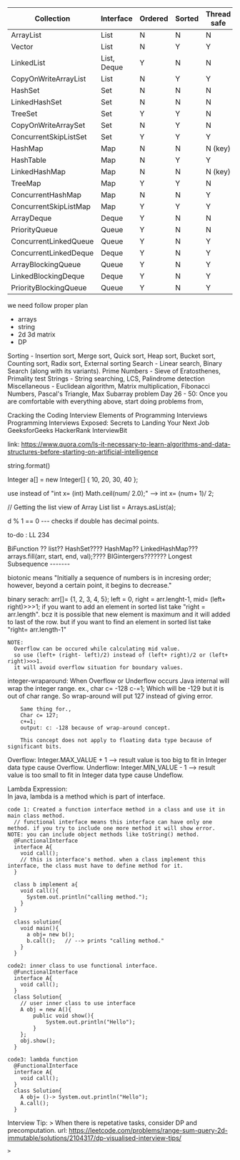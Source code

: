 | Collection              | Interface | Ordered | Sorted | Thread safe | Duplicate | Nullable    |
|-------------------------|-----------|---------|--------|-------------|-----------|-------------|
| ArrayList               | List      | N       | N      | N           | Y         | Y           |
| Vector                  | List      | N       | Y      | Y           | Y         | Y           |
| LinkedList              | List, Deque | Y     | N      | N           | Y         | Y           |
| CopyOnWriteArrayList    | List      | N       | Y      | Y           | Y         | Y           |
| HashSet                 | Set       | N       | N      | N           | N         | One null    |
| LinkedHashSet           | Set       | N       | N      | N           | N         | One null    |
| TreeSet                 | Set       | Y       | Y      | N           | N         | N           |
| CopyOnWriteArraySet     | Set       | N       | Y      | N           | N         | One null    |
| ConcurrentSkipListSet   | Set       | Y       | Y      | Y           | N         | N           |
| HashMap                 | Map       | N       | N      | N (key)     | N (key)   | One null    |
| HashTable               | Map       | N       | Y      | Y           | N (key)   | N (key)     |
| LinkedHashMap           | Map       | N       | N      | N (key)     | N (key)   | One null    |
| TreeMap                 | Map       | Y       | Y      | N           | N (key)   | N (key)     |
| ConcurrentHashMap       | Map       | N       | N      | Y           | N (key)   | N           |
| ConcurrentSkipListMap   | Map       | Y       | Y      | Y           | N (key)   | N           |
| ArrayDeque              | Deque     | Y       | N      | N           | N         | N           |
| PriorityQueue           | Queue     | Y       | N      | N           | N         | N           |
| ConcurrentLinkedQueue   | Queue     | Y       | N      | Y           | N         | N           |
| ConcurrentLinkedDeque   | Deque     | Y       | N      | Y           | N         | N           |
| ArrayBlockingQueue      | Queue     | Y       | N      | Y           | N         | N           |
| LinkedBlockingDeque     | Deque     | Y       | N      | Y           | N         | N           |
| PriorityBlockingQueue   | Queue     | Y       | N      | Y           | N         | N           |

we need follow proper plan
  - arrays
  - string
  - 2d 3d matrix
  - DP


Sorting - Insertion sort, Merge sort, Quick sort, Heap sort, Bucket sort, Counting sort, Radix sort, External sorting
Search - Linear search, Binary Search (along with its variants).
Prime Numbers - Sieve of Eratosthenes, Primality test
Strings - String searching, LCS, Palindrome detection
Miscellaneous - Euclidean algorithm, Matrix multiplication, Fibonacci Numbers, Pascal's Triangle, Max Subarray problem
Day 26 - 50: Once you are comfortable with everything above, start doing problems from,

Cracking the Coding Interview
Elements of Programming Interviews
Programming Interviews Exposed: Secrets to Landing Your Next Job
GeeksforGeeks
HackerRank
InterviewBit

link: https://www.quora.com/Is-it-necessary-to-learn-algorithms-and-data-structures-before-starting-on-artificial-intelligence




string.format()










 Integer a[] = new Integer[] { 10, 20, 30, 40 };


use instead of "int x= (int) Math.ceil(num/ 2.0);" 
    --> int x= (num+ 1)/ 2;

 // Getting the list view of Array
List<Integer> list = Arrays.asList(a);


d % 1 == 0    --- checks if double has decimal points.
  
to-do : LL 234



BiFunction ??
list??
HashSet????
HashMap??
LinkedHashMap???
arrays.fill(arr, start, end, val);????
BIGintergers???????
Longest Subsequence -------


biotonic means "Initially a sequence of numbers is in incresing order; however, beyond a certain point, it begins to decrease."

binary serach:
  arr[]= {1, 2, 3, 4, 5};
  left = 0, right = arr.lenght-1, mid= (left+ right)>>>1;
    if you want to add an element in sorted list take "right = arr.length". bcz it is possible that new element is maximum and it will added to last of the row.
    but if you want to find an element in sorted list take "right= arr.length-1"

    NOTE:
      Overflow can be occured while calculating mid value.
      so use (left+ (right- left)/2) instead of (left+ right)/2 or (left+ right)>>>1.
      it will avoid overflow situation for boundary values.
 
integer-wraparound:
      When Overflow or Underflow occurs Java internal will wrap the integer range.
      ex., 
        char c= -128 
        c-=1;
        Which will be -129 but it is out of char range.
        So wrap-around will put 127 instead of giving error.

        Same thing for.,
        Char c= 127;
        c+=1;
        output: c: -128 because of wrap-around concept.

        This concept does not apply to floating data type because of significant bits.

Overflow:   Integer.MAX_VALUE + 1   --> result value is too big to fit in Integer data type cause Overflow.
Underflow:  Integer.MIN_VALUE - 1   --> result value is too small to fit in Integer data type cause Undeflow.

Lambda Expression:  
    In java, lambda is a method which is part of interface.

    code 1: Created a function interface method in a class and use it in main class method.      
      // functional interface means this interface can have only one method. if you try to include one more method it will show error. NOTE: you can include object methods like toString() method.
      @FunctionalInterface 
      interface A{
        void call(); 
        // this is interface's method. when a class implement this interface, the class must have to define method for it.
      }

      class b implement a{
        void call(){
          System.out.println("calling method.");
        }
      }

      class solution{
        void main(){
          a obj= new b();
          b.call();   // --> prints "calling method."
        }
      }

    code2: inner class to use functional interface.
      @FunctionalInterface 
      interface A{
        void call(); 
      }
      class Solution{
        // user inner class to use interface
        A obj = new A(){
            public void show(){
                System.out.println("Hello");
            }
        };
        obj.show();
      }
    
    code3: lambda function
      @FunctionalInterface 
      interface A{
        void call(); 
      }
      class Solution{
        A obj= ()-> System.out.println("Hello");
        A.call();
      }


Interview Tip:
    > When there is repetative tasks, consider DP and precomputation. 
    url: https://leetcode.com/problems/range-sum-query-2d-immutable/solutions/2104317/dp-visualised-interview-tips/

    >